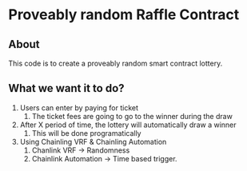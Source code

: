 # Proveably random Raffle Contract

## About 

This code is to create a proveably random smart contract lottery.

## What we want it to do?

1. Users can enter by paying for ticket
    1. The ticket fees are going to go to the winner during the draw
2. After X period of time, the lottery will automatically draw a winner
    1. This will be done programatically
3. Using Chainling VRF & Chainling Automation
    1. Chanlink VRF -> Randomness
    2. Chainlink Automation -> Time based trigger.